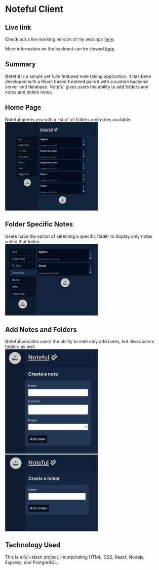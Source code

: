 # Noteful Client

## Live link
Check out a live working version of my web app <a href="https://noteful-client-two-hazel.vercel.app/" target="_blank">here</a>.

More information on the backend can be viewed <a href="https://github.com/amccaff20/noteful-api/blob/main/README.md" target="_blank">here</a>.

## Summary
Noteful is a simple yet fully featured note taking application. It has been developed with a React based frontend paired with a custom backend server and database. Noteful gives users the ability to add folders and notes and delete notes.

## Home Page
Noteful greets you with a list of all folders and notes available.\
<img src="/screenshots/noteful-home-screen.jpg" width="300">


## Folder Specific Notes
Users have the option of selecting a specific folder to display only notes within that folder.\
<img src="/screenshots/folder-selection.jpg" width="300">

## Add Notes and Folders
Noteful provides users the ability to note only add notes, but also custom folders as well.\
<img src="/screenshots/add-note.jpg" width="300">\
<img src="/screenshots/add-folder.jpg" width="300">


## Technology Used
This is a full-stack project, incorporating HTML, CSS, React, Nodejs, Express, and PostgreSQL.
